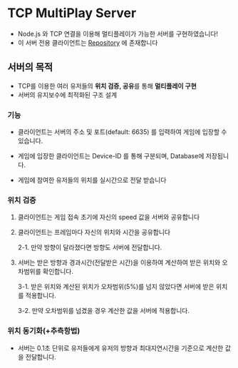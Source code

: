 # TCP MultiPlay Server

- Node.js 와 TCP 연결을 이용해 멀티플레이가 가능한 서버를 구현하였습니다!
- 이 서버 전용 클라이언트는 [Repository](https://github.com/bbie-6772/node5_unity_sample) 에 존재합니다

## 서버의 목적

- TCP를 이용한 여러 유저들의 **위치 검증, 공유**를 통해 **멀티플레이 구현**
- 서버의 유지보수에 최적화된 구조 설계

### 기능

- 클라이언트는 서버의 주소 및 포트(default: 6635) 를 입력하여 게임에 입장할 수 있습니다.

- 게임에 입장한 클라이언트는 Device-ID 를 통해 구분되며, Database에 저장됩니다.

- 게임에 참여한 유저들의 위치를 실시간으로 전달 받습니다

### 위치 검증

1. 클라이언트는 게임 접속 초기에 자신의 speed 값을 서버와 공유합니다

2. 클라이언트는 프레임마다 자신의 위치와 시간을 공유합니다

    2-1. 만약 방향이 달라졌다면 방향도 서버에 전달합니다.

3. 서버는 받은 방향과 경과시간(전달받은 시간)을 이용하여 계산하여 받은 위치와 오차범위를 확인합니다.

    3-1. 받은 위치와 계산된 위치가 오차범위(5%)를 넘지 않았다면 서버에 받은 위치를 적용합니다.

    3-2. 만약 오차범위를 넘겼을 경우 계산한 값을 서버에 적용합니다.

### 위치 동기화(+추측항법)

- 서버는 0.1초 단위로 유저들에게 유저의 방향과 최대지연시간을 기준으로 계산한 값을 전달합니다.

